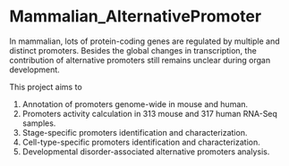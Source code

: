 # Mammalian_AlternativePromoter
In mammalian, lots of protein-coding genes are regulated by multiple and distinct promoters. Besides the global changes in transcription, the contribution of alternative promoters still remains unclear during organ development.

This project aims to 
1. Annotation of promoters genome-wide in mouse and human.
2. Promoters activity calculation in 313 mouse and 317 human RNA-Seq samples.
3. Stage-specific promoters identification and characterization.
4. Cell-type-specific promoters identification and characterization.
5. Developmental disorder-associated alternative promoters analysis.
